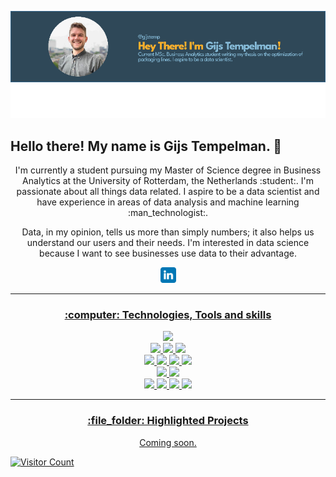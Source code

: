 ![Banner](https://github.com/gijstemp/gijstemp/blob/main/readme_banner.png "Banner")
<p align="center">
<h2>Hello there! My name is Gijs Tempelman. 👋</h2>
<p align="center">I'm currently a student pursuing my Master of Science degree in Business Analytics at the University of Rotterdam, the Netherlands :student:. I'm passionate about all things data related. I aspire to be a data scientist and have experience in areas of data analysis and machine learning :man_technologist:. 
</p>

<p align="center"> Data, in my opinion, tells us more than simply numbers; it also helps us understand our users and their needs. I'm interested in data science because I want to see businesses use data to their advantage. </p>

<p align="center"><a href="https://www.linkedin.com/in/gijs-tempelman-640128217/"><img src="https://github.com/gijstemp/gijstemp/blob/main/linkedin.svg" height=25>
</p>
<hr>
<h3 align="center">:computer: Technologies, Tools and skills</h3>
<p align="center">
  <img src ="https://img.shields.io/badge/OS-Windows-blue&?style=flat&logo=windows&logoColor=white">
  <br />
  <img src="https://img.shields.io/badge/Code-Python-blue&?style=flat&logo=python&logoColor=white">
    <img src="https://img.shields.io/badge/Code-R-informational&?style=flat&logo=r&?logoColor=white">
  <img src="https://img.shields.io/badge/Code-MySQL-informational&?style=flat&logo=mysql&logoColor=white">
  <br />
  <img src="https://img.shields.io/badge/Python-Numpy-blue&?style=flat&logo=numpy&?logoColor=white">
  <img src="https://img.shields.io/badge/Python-Pandas-informational&?style=flat&logo=pandas&?logoColor=white">
  <img src="https://img.shields.io/badge/Python-Scikit Learn-informational&?style=flat&logo=scikitlearn&logoColor=white">
  <img src="https://img.shields.io/badge/Python-SimPy-informational&?style=flat&logo=python&logoColor=white">
  <br />
  <img src="https://img.shields.io/badge/Tableau-blue&?style=flat&logo=tableau&logoColor=white">
  <img src="https://img.shields.io/badge/Power BI-blue&?style=flat&logo=powerbi&logoColor=white">
  <br />
  <img src="https://img.shields.io/badge/Machine Learning-blue">
  <img src="https://img.shields.io/badge/Demand Forecasting-blue">
  <img src="https://img.shields.io/badge/Simulation-blue">
  <img src="https://img.shields.io/badge/Optimization-blue">
<hr>
<h3 align="center">:file_folder: Highlighted Projects</h3>
<p align="center">
<p align="center">Coming soon. 
</p>  

<!--- ![Gijs' GitHub stats](https://github-readme-stats.vercel.app/api?username=gijstemp&show_icons=true&theme=radical) -->

![Visitor Count](https://profile-counter.glitch.me/gijstemp/count.svg) 
